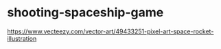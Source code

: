 # shooting-spaceship-game


https://www.vecteezy.com/vector-art/49433251-pixel-art-space-rocket-illustration